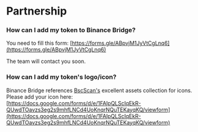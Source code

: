 # Partnership

### How can I add my token to Binance Bridge?

You need to fill this form: [https://forms.gle/ABpvjM1JyVtCgLnq6](https://forms.gle/ABpvjM1JyVtCgLnq6) 

The team will contact you soon.

### How can I add my token's logo/icon?

Binance Bridge references [BscScan's](https://bscscan.com/) excellent assets collection for icons. Please add your icon here: [https://docs.google.com/forms/d/e/1FAIpQLScIqEkR-QUwdTOavzs3eg2s9mhfLNCd4UoKnqrNQuTEKayqKQ/viewform](https://docs.google.com/forms/d/e/1FAIpQLScIqEkR-QUwdTOavzs3eg2s9mhfLNCd4UoKnqrNQuTEKayqKQ/viewform) 







